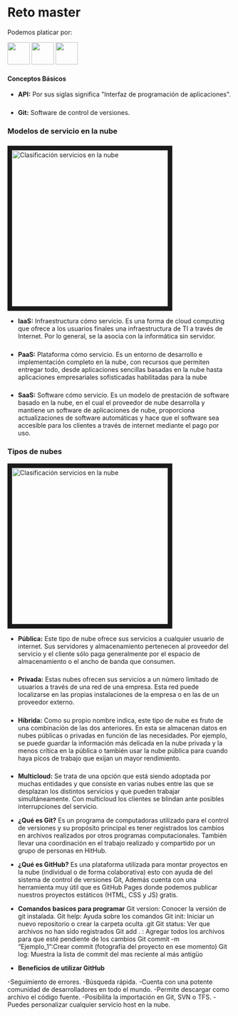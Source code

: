 # Reto master

Podemos platicar por:

<div style="float=rigth;">
<a href="https://www.facebook.com/Danybme/" target="_blank"><img src="https://upload.wikimedia.org/wikipedia/commons/5/51/Facebook_f_logo_%282019%29.svg" width="50"></a> 
<a href="https://www.instagram.com/danybme/" target="_blank"><img src="https://assets.stickpng.com/images/580b57fcd9996e24bc43c521.png" width="50"></a>
<a href="https://twitter.com/home?lang=es" target="_blank"><img src="https://logodownload.org/wp-content/uploads/2014/09/twitter-logo-4.png"width="50"></a>

#### Conceptos Básicos

- **API:** Por sus siglas significa "Interfaz de programación de aplicaciones".
#####
- **Git:** Software de control de versiones.
#####

### Modelos de servicio en la nube
#####
<img src="https://nanobytes.es/web/image/55083/Comparativa%20iaas%20paas%20saas.png?access_token=760263c2-d615-4e27-887f-a463ed1366d0" width="350" alt="Clasificación servicios en la nube"
border="10">

- **IaaS:** Infraestructura cómo servicio.
 Es una forma de cloud computing que ofrece a los usuarios finales una infraestructura de TI a través de Internet. Por lo general, se la asocia con la informática sin servidor.
#####
- **PaaS:** Plataforma cómo servicio.
Es un entorno de desarrollo e implementación completo en la nube, con recursos que permiten entregar todo, desde aplicaciones sencillas basadas en la nube hasta aplicaciones empresariales sofisticadas habilitadas para la nube
#####
- **SaaS:** Software cómo servicio.
Es un modelo de prestación de software basado en la nube, en el cual el proveedor de nube desarrolla y mantiene un software de aplicaciones de nube, proporciona actualizaciones de software automáticas y hace que el software sea accesible para los clientes a través de internet mediante el pago por uso.
#####

### Tipos de nubes

<img src="http://1.bp.blogspot.com/-y0MbcfKHyf8/UNg-PSj1qLI/AAAAAAAAAMM/zVNBkTZi_do/s1600/Nube_tipos_.png" width="350" alt="Clasificación servicios en la nube"
border="10">

- **Pública:** Este tipo de nube ofrece sus servicios a cualquier usuario de internet. Sus servidores y almacenamiento pertenecen al proveedor del servicio y el cliente sólo paga generalmente por el espacio de almacenamiento o el ancho de banda que consumen.
#####
- **Privada:** Estas nubes ofrecen sus servicios a un número limitado de usuarios a través de una red de una empresa. Esta red puede localizarse en las propias instalaciones de la empresa o en las de un proveedor externo.

#####

- **Híbrida:** Como su propio nombre indica, este tipo de nube es fruto de una combinación de las dos anteriores. En esta se almacenan datos en nubes públicas o privadas en función de las necesidades. Por ejemplo, se puede guardar la información más delicada en la nube privada y la menos crítica en la pública o también usar la nube pública para cuando haya picos de trabajo que exijan un mayor rendimiento.

#####

- **Multicloud:** Se trata de una opción que está siendo adoptada por muchas entidades y que consiste en varias nubes entre las que se desplazan los distintos servicios y que pueden trabajar simultáneamente. Con multicloud los clientes se blindan ante posibles interrupciones del servicio.

- **¿Qué es Git?** 
Es un programa de computadoras utilizado para el control de versiones y su propósito principal es tener registrados los cambios en archivos realizados por otros programas computacionales. También llevar una coordinación en el trabajo realizado y compartido por un grupo de personas en HitHub.

- **¿Qué es GitHub?** 
Es una plataforma utilizada para montar proyectos en la nube (individual o de forma colaborativa) esto con ayuda de del sistema de control de versiones Git, Además cuenta con una herramienta muy útil que es GitHub Pages donde podemos publicar nuestros proyectos estáticos (HTML, CSS y JS) gratis.


- **Comandos basicos para programar** 
Git version: Conocer la versión de git instalada.
Git help: Ayuda sobre los comandos
Git init: Iniciar un nuevo repositorio o crear la carpeta oculta .git
Git status: Ver que archivos no han sido registrados
Git add . : Agregar todos los archivos para que esté pendiente de los cambios
Git commit -m “Ejemplo_1”:Crear commit (fotografía del proyecto en ese momento)
Git log: Muestra la lista de commit del mas reciente al más antigüo

- **Beneficios de utilizar GitHub** 

-Seguimiento de errores.
-Búsqueda rápida.
-Cuenta con una potente comunidad de desarrolladores en todo el mundo.
-Permite descargar como archivo el código fuente.
-Posibilita la importación en Git, SVN o TFS.
-Puedes personalizar cualquier servicio host en la nube.
